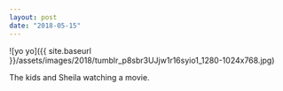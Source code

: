 ```yaml
---
layout: post
date: "2018-05-15"
---
```


![yo yo]({{ site.baseurl }}/assets/images/2018/tumblr_p8sbr3UJjw1r16syio1_1280-1024x768.jpg)

The kids and Sheila watching a movie.

